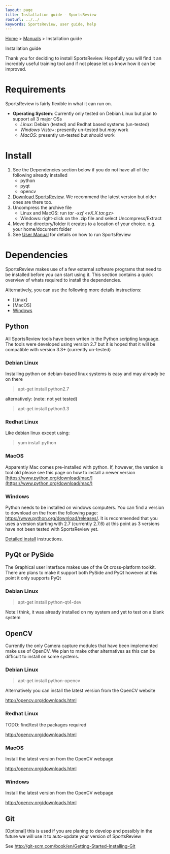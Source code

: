 ```yaml
---
layout: page
title: Installation guide - SportsReview
rooturl: ../../
keywords: SportsReview, user guide, help
---
```


[Home](../../) > [Manuals](../) > Installation guide

<!--<div class="toc"><ul>
<li><a href="#roadmap">Roadmap</a><ul>
    <li><a href="#v02">v0.2</a></li>
    <li><a href="#v03">v0.3</a></li>
    <li><a href="#v10">v1.0</a></li>
</ul></li>
<li><a href="#complete-versions">Complete versions</a><ul>
    <li><a href="#v01">v0.1</a></li>
</ul></li>
</ul></div>-->

<div class="title">Installation guide</div>

Thank you for deciding to install SportsReview.  Hopefully you will find it an incredbly useful 
training tool and if not please let us know how it can be improved.

# Requirements

SportsReview is fairly flexible in what it can run on.

* **Operating System**: Currently only tested on Debian Linux but plan to support all 3 major OSs
	* *Linux*: Debian (tested) and Redhat based systems (un-tested) 
	* *Windows Vista+*: presently un-tested but *may* work
	* *MacOS*: presently un-tested but *should* work

# Install

1. See the Dependencies section below if you do not have all of the following already installed
	* python
	* pyqt
	* opencv
2. [Download SportsReview](../../download). We recommend the latest version but older ones are there too.
3. Uncompress the archive file
	* Linux and MacOS: run *tar -xzf <vX.X.tar.gz>*
	* Windows: right-click on the .zip file and select Uncompress/Extract
4. Move the directory/folder it creates to a location of your choice.  e.g. your home/document folder
5. See [User Manual](../user) for details on how to run SportsReview

# Dependencies

SportsReview makes use of a few external software programs that need to be installed before you can 
start using it.  This section contains a quick overview of whats required to install the dependencies.

Alternatively, you can use the following more details instructions:

* [Linux]
* [MacOS]
* [Windows](python-win.html)

## Python

All SportsReview tools have been writen in the Python scripting language.  The tools were developed using 
version 2.7 but it is hoped that it will be compatible with version 3.3+ (currently un-tested)

### Debian Linux

Installing python on debian-based linux systems is easy and may already be on there

> apt-get install python2.7

alternatively: (note: not yet tested)

> apt-get install python3.3

### Redhat Linux

Like debian linux except using:

> yum install python

### MacOS

Apparently Mac comes pre-installed with python.  If, however, the version is tool old please see this page 
on how to install a newer version [https://www.python.org/download/mac/](https://www.python.org/download/mac/)

### Windows

Python needs to be installed on windows computers.  You can find a version to download on the from the 
following page: https://www.python.org/download/releases/.  It is recommended that you uses a version 
starting with 2.7 (currently 2.7.6) at this point as 3 versions have not been tested with SportsReview yet.

[Detailed install](python-win.html) instructions.

## PyQt or PySide

The Graphical user interface makes use of the Qt cross-platform toolkit.  There are plans to make it support 
both PySide and PyQt however at this point it only supports PyQt

### Debian Linux

> apt-get install python-qt4-dev

Note:I think, it was already installed on my system and yet to test on a blank system

## OpenCV

Currently the only Camera capture modules that have been implemented make use of OpenCV.  We plan to make 
other alternatives as this can be difficult to install on some systems.

### Debian Linux

> apt-get install python-opencv

Alternatively you can install the latest version from the OpenCV website

http://opencv.org/downloads.html

### Redhat Linux

TODO: find/test the packages required

http://opencv.org/downloads.html

### MacOS

Install the latest version from the OpenCV webpage

http://opencv.org/downloads.html

### Windows

Install the latest version from the OpenCV webpage

http://opencv.org/downloads.html

## Git

[Optional] this is used if you are planing to develop and possibly in the future we will use it to auto-update
your version of SportsReview

See http://git-scm.com/book/en/Getting-Started-Installing-Git


